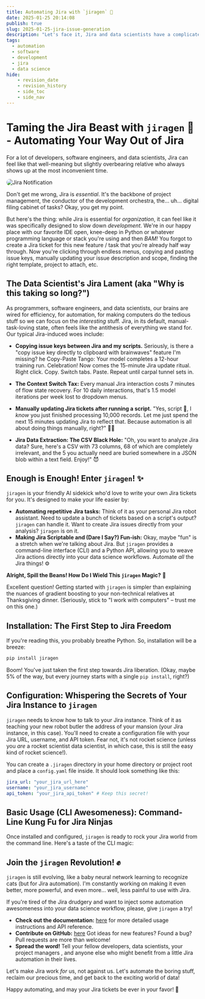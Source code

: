 ```yaml
---
title: Automating Jira with `jiragen` 🚀
date: 2025-01-25 20:14:08
publish: true
slug: 2025-01-25-jira-issue-generation
description: "Let's face it, Jira and data scientists have a complicated relationship.  But what if I told you there's a way to automate the Jira drudgery and get back to the fun stuff?  Enter `jiragen`!"
tags:
  - automation
  - software
  - development
  - jira
  - data science
hide:
    - revision_date
    - revision_history
    - side_toc
    - side_nav
---
```


<!-- more -->

# Taming the Jira Beast with `jiragen` 🚀 -  Automating Your Way Out of Jira

For a lot of developers, software engineers, and data scientists, Jira can feel like that well-meaning but slightly overbearing relative who always shows up at the most inconvenient time.

<img src="/blog/img/posts/jira/jira-sin.png" alt="Jira Notification" style="border-radius: 10px;">

Don't get me wrong, Jira is *essential*.  It's the backbone of project management, the conductor of the development orchestra, the... uh...  digital filing cabinet of tasks?  Okay, you get my point.

But here's the thing:  while Jira is essential for *organization*, it can feel like it was specifically designed to slow down *development*.  We're in our happy place with our favorite IDE open, knee-deep in Python or whatever programming language or stack you're using and then *BAM!* You forgot to create a Jira ticket for this new feature / task that you're already half way through. Now you're clicking through endless menus, copying and pasting issue keys, manually updating your issue description and scope, finding the right template, project to attach, etc.


## The Data Scientist's Jira Lament (aka "Why is this taking so long?")

As programmers, software engineers, and data scientists, our brains are wired for efficiency, for automation, for making computers do the tedious stuff so we can focus on the *interesting* stuff.  Jira, in its default, manual-task-loving state, often feels like the antithesis of everything we stand for.  Our typical Jira-induced woes include:



-   **Copying issue keys between Jira and my scripts.**  Seriously, is there a "copy issue key directly to clipboard with brainwaves" feature I'm missing?
he Copy-Paste Tango: Your model completes a 12-hour training run. Celebration! Now comes the 15-minute Jira update ritual. Right click. Copy. Switch tabs. Paste. Repeat until carpal tunnel sets in.

-   **The Context Switch Tax:**  Every manual Jira interaction costs 7 minutes of flow state recovery. For 10 daily interactions, that's 1.5 model iterations per week lost to dropdown menus.

-   **Manually updating Jira tickets after running a script.**  "Yes, script 🤖, I *know* you just finished processing 10,000 records.  Let me just spend the next 15 minutes updating Jira to reflect that.  Because automation is all about doing things manually, right?" 🤦‍♀️


-   **Jira Data Extraction: The CSV Black Hole:**  "Oh, you want to analyze Jira data?  Sure, here's a CSV with 73 columns, 68 of which are completely irrelevant, and the 5 you actually need are buried somewhere in a JSON blob within a text field.  Enjoy!" 😈


## Enough is Enough!  Enter `jiragen`! ✨


`jiragen` is your friendly AI sidekick who'd love to write your own Jira tickets for you.  It's designed to make your life easier by:


-  **Automating repetitive Jira tasks:**  Think of it as your personal Jira robot assistant.  Need to update a bunch of tickets based on a script's output?  `jiragen` can handle it.  Want to create Jira issues directly from your analysis?  `jiragen` is on it.
-   **Making Jira Scriptable and (Dare I Say?) Fun-ish:**  Okay, maybe "fun" is a stretch when we're talking about Jira.  But `jiragen` provides a command-line interface (CLI) and a Python API, allowing you to weave Jira actions directly into your data science workflows.  Automate *all* the Jira things! ⚙️


**Alright, Spill the Beans! How Do I Wield This `jiragen` Magic?** 🤔


Excellent question!  Getting started with `jiragen` is simpler than explaining the nuances of gradient boosting to your non-technical relatives at Thanksgiving dinner.  (Seriously, stick to "I work with computers" – trust me on this one.)

## Installation: The First Step to Jira Freedom

If you're reading this, you probably breathe Python.  So, installation will be a breeze:

```bash
pip install jiragen
```

Boom!  You've just taken the first step towards Jira liberation.  (Okay, maybe 5% of the way, but every journey starts with a single `pip install`, right?)


## Configuration:  Whispering the Secrets of Your Jira Instance to `jiragen`

`jiragen` needs to know how to talk to your Jira instance.  Think of it as teaching your new robot butler the address of your mansion (your Jira instance, in this case).  You'll need to create a configuration file with your Jira URL, username, and API token.  Fear not, it's not rocket science (unless you *are* a rocket scientist data scientist, in which case, this is still the easy kind of rocket science!).

You can create a `.jiragen` directory in your home directory or project root and place a `config.yaml` file inside.  It should look something like this:

```yaml
jira_url: "your_jira_url_here"
username: "your_jira_username"
api_token: "your_jira_api_token" # Keep this secret!
```

## Basic Usage (CLI Awesomeness):  Command-Line Kung Fu for Jira Ninjas

Once installed and configured, `jiragen` is ready to rock your Jira world from the command line.  Here's a taste of the CLI magic:




## Join the `jiragen` Revolution! ✊

`jiragen` is still evolving, like a baby neural network learning to recognize cats (but for Jira automation).  I'm constantly working on making it even better, more powerful, and even more... well, less painful to use with Jira.

If you're tired of the Jira drudgery and want to inject some automation awesomeness into your data science workflow, please, give `jiragen` a try!

-   **Check out the documentation:** [here](https://abdellah-laassairi.github.io/jiragen/) for more detailed usage instructions and API reference.
-   **Contribute on GitHub:** [here](https://github.com/Abdellah-Laassairi/jiragen) Got ideas for new features? Found a bug?  Pull requests are more than welcome!
-   **Spread the word!** Tell your fellow developers, data scientists, your project managers , and anyone else who might benefit from a little Jira automation in their lives.

Let's make Jira work *for* us, not against us.  Let's automate the boring stuff, reclaim our precious time, and get back to the exciting world of data!

Happy automating, and may your Jira tickets be ever in your favor! 🚀
